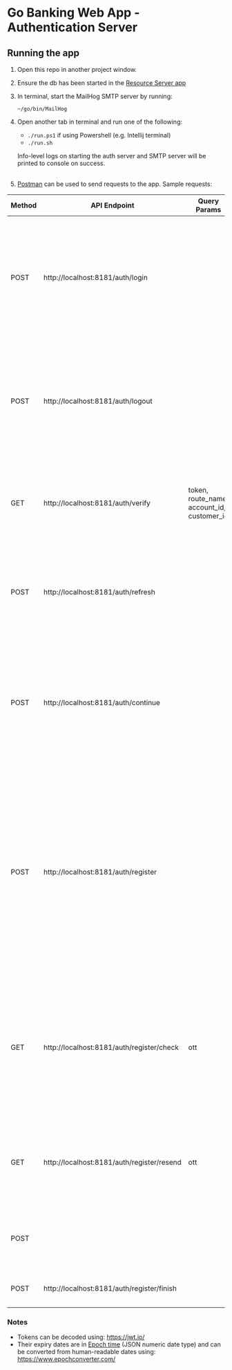 # Go Banking Web App - Authentication Server

## Running the app
1. Open this repo in another project window.

2. Ensure the db has been started in the [Resource Server app](https://github.com/udemy-go-1/banking-auth)

3. In terminal, start the MailHog SMTP server by running:
   ```
   ~/go/bin/MailHog
   ```

4. Open another tab in terminal and run one of the following:
    * `./run.ps1` if using Powershell (e.g. Intellij terminal)
    * `./run.sh`

   Info-level logs on starting the auth server and SMTP server will be printed to console on success.
   <br/><br/>
5. [Postman](https://www.postman.com/) can be used to send requests to the app. Sample requests:

| Method | API Endpoint                               | Query Params                               | Body                                                                                                                                                                                                                       | Result                                                                                                                                                                                                                                         |
|--------|--------------------------------------------|--------------------------------------------|----------------------------------------------------------------------------------------------------------------------------------------------------------------------------------------------------------------------------|------------------------------------------------------------------------------------------------------------------------------------------------------------------------------------------------------------------------------------------------|
| POST   | http://localhost:8181/auth/login           |                                            | {"username": "2001", <br/>"password": "abc123"}                                                                                                                                                                            | Will successfully login as the user with username 2001, then display/return access token valid for 1 hour and refresh token valid for 1 month from current time                                                                                |
| POST   | http://localhost:8181/auth/logout          |                                            | {"refresh_token": ...}                                                                                                                                                                                                     | Will check the refresh token's validity and end the session for the user, then return 200 to indicate successful logout or another status code otherwise                                                                                       |
| GET    | http://localhost:8181/auth/verify          | token, route_name, account_id, customer_id |                                                                                                                                                                                                                            | Will verify the client's request based on the token, then display/return authorization success or failure                                                                                                                                      |
| POST   | http://localhost:8181/auth/refresh         |                                            | {"access_token": ..., <br/>"refresh_token": ...}                                                                                                                                                                           | Will check the tokens' validity and ability to refresh, then display/return a new access token valid for 1 hour from current time                                                                                                              |
| POST   | http://localhost:8181/auth/continue        |                                            | {"access_token": ..., <br/>"refresh_token": ...}                                                                                                                                                                           | Will check the tokens' validity and existence in the store, then return 200 to indicate the user already logged in previously or another status code otherwise                                                                                 |
|        |                                            |                                            |                                                                                                                                                                                                                            |                                                                                                                                                                                                                                                |
| POST   | http://localhost:8181/auth/register        |                                            | {"full_name": "testing", <br/>"country": "testCountry", <br/>"zipcode": "123456", <br/>"date_of_birth": "2000-11-11", <br/>"email": "test@testmail.com", <br/>"username": "testUsername", <br/>"password": "Test1234567!"} | Will sign up as a customer who has 2 accounts opened for them automatically (a saving account of $30,0000 and a checking account of $6,000), then display/return the email address used during sign-up and the date this sign-up was processed |
| GET    | http://localhost:8181/auth/register/check  | ott                                        |                                                                                                                                                                                                                            | Will check the one-time token's validity and the registration, then return 200 to indicate that both are fine and the registration can go on to be confirmed if not already done                                                               |
| GET    | http://localhost:8181/auth/register/resend | ott                                        |                                                                                                                                                                                                                            | Will send a new confirmation link to the same email used in the registration (retrieved from the token)                                                                                                                                        |
| POST   |                                            |                                            | {"email": "test@testmail.com"}                                                                                                                                                                                             | Will send a new confirmation link to the same email used in the registration                                                                                                                                                                   |
| POST   | http://localhost:8181/auth/register/finish |                                            | {"one_time_token": ...}                                                                                                                                                                                                    | Will complete the registration process                                                                                                                                                                                                         |

### Notes
* Tokens can be decoded using: https://jwt.io/
* Their expiry dates are in [Epoch time](https://datatracker.ietf.org/doc/html/rfc7519#section-2) (JSON numeric date 
type) and can be converted from human-readable dates using: https://www.epochconverter.com/
